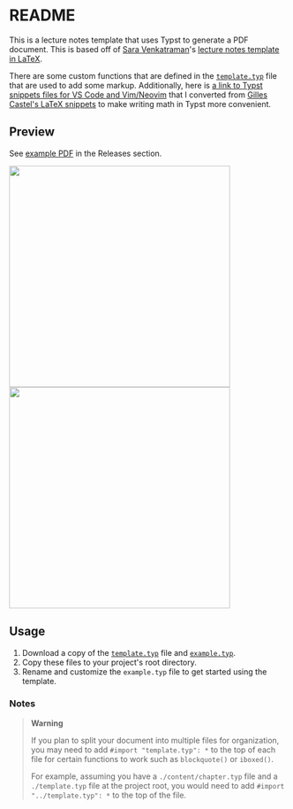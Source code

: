# README

This is a lecture notes template that uses Typst to generate a PDF document. This is based off of [Sara Venkatraman](https://github.com/sara-venkatraman)'s [lecture notes template in LaTeX](https://github.com/sara-venkatraman/LaTeX-Templates#lecture-notes).

There are some custom functions that are defined in the [`template.typ`](./template.typ) file that are used to add some markup. Additionally, here is [a link to Typst snippets files for VS Code and Vim/Neovim](https://www.jskherman.com/blog/typst-snippets/) that I converted from [Gilles Castel's LaTeX snippets](https://castel.dev/post/lecture-notes-1/) to make writing math in Typst more convenient.

## Preview

See [example PDF](https://github.com/jskherman/jsk-lecnotes/releases/latest/download/example.pdf) in the Releases section.

<a href="https://github.com/jskherman/jsk-lecnotes/releases/latest/download/example.pdf">
<img src="https://github.com/jskherman/jsk-lecnotes/assets/68434444/5f741702-38c1-41c9-be73-867d0d2f55f3" width="400"/>
<img src="https://github.com/jskherman/jsk-lecnotes/assets/68434444/5aac2f63-e407-4c33-b99b-05de9cb235fc" width="400"/>
</a>

## Usage

1. Download a copy of the [`template.typ`](./template.typ) file and [`example.typ`](./example.typ).
2. Copy these files to your project's root directory.
3. Rename and customize the `example.typ` file to get started using the template.

### Notes

> **Warning**
>
> If you plan to split your document into multiple files for organization, you may need to add `#import "template.typ": *` to the top of each file for certain functions to work such as `blockquote()` or `iboxed()`.
>
> For example, assuming you have a `./content/chapter.typ` file and a `./template.typ` file at the project root, you would need to add `#import "../template.typ": *` to the top of the file.
